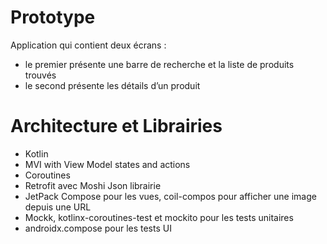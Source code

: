 # Prototype
Application qui contient deux écrans :
- le premier présente une barre de recherche et la liste de produits trouvés 
- le second présente les détails d’un produit

# Architecture et Librairies
- Kotlin
- MVI with View Model states and actions
- Coroutines
- Retrofit avec Moshi Json librairie
- JetPack Compose pour les vues, coil-compos pour afficher une image depuis une URL
- Mockk, kotlinx-coroutines-test et mockito pour les tests unitaires
- androidx.compose pour les tests UI
